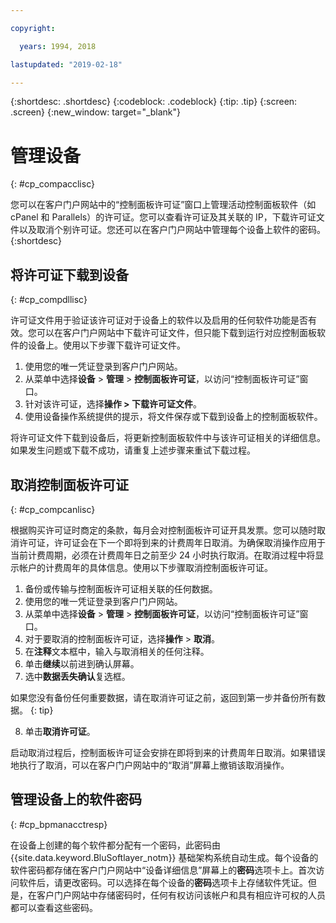 ```yaml
---

copyright:

  years: 1994, 2018

lastupdated: "2019-02-18"

---
```


{:shortdesc: .shortdesc}
{:codeblock: .codeblock}
{:tip: .tip}
{:screen: .screen}
{:new_window: target="_blank"}

# 管理设备
{: #cp_compacclisc}

您可以在客户门户网站中的“控制面板许可证”窗口上管理活动控制面板软件（如 cPanel 和 Parallels）的许可证。您可以查看许可证及其关联的 IP，下载许可证文件以及取消个别许可证。您还可以在客户门户网站中管理每个设备上软件的密码。
{:shortdesc}


## 将许可证下载到设备
{: #cp_compdllisc}

许可证文件用于验证该许可证对于设备上的软件以及启用的任何软件功能是否有效。您可以在客户门户网站中下载许可证文件，但只能下载到运行对应控制面板软件的设备上。使用以下步骤下载许可证文件。

1. 使用您的唯一凭证登录到客户门户网站。
2. 从菜单中选择**设备** > **管理** > **控制面板许可证**，以访问“控制面板许可证”窗口。
3. 针对该许可证，选择**操作 > 下载许可证文件**。
4. 使用设备操作系统提供的提示，将文件保存或下载到设备上的控制面板软件。

将许可证文件下载到设备后，将更新控制面板软件中与该许可证相关的详细信息。如果发生问题或下载不成功，请重复上述步骤来重试下载过程。

## 取消控制面板许可证
{: #cp_compcanlisc}

根据购买许可证时商定的条款，每月会对控制面板许可证开具发票。您可以随时取消许可证，许可证会在下一个即将到来的计费周年日取消。为确保取消操作应用于当前计费周期，必须在计费周年日之前至少 24 小时执行取消。在取消过程中将显示帐户的计费周年的具体信息。使用以下步骤取消控制面板许可证。

1. 备份或传输与控制面板许可证相关联的任何数据。
2. 使用您的唯一凭证登录到客户门户网站。
3. 从菜单中选择**设备** > **管理** > **控制面板许可证**，以访问“控制面板许可证”窗口。
4. 对于要取消的控制面板许可证，选择**操作** > **取消**。
5. 在**注释**文本框中，输入与取消相关的任何注释。
6. 单击**继续**以前进到确认屏幕。
7. 选中**数据丢失确认**复选框。

  如果您没有备份任何重要数据，请在取消许可证之前，返回到第一步并备份所有数据。
  {: tip}

8. 单击**取消许可证**。

启动取消过程后，控制面板许可证会安排在即将到来的计费周年日取消。如果错误地执行了取消，可以在客户门户网站中的“取消”屏幕上撤销该取消操作。

## 管理设备上的软件密码
{: #cp_bpmanacctresp}

在设备上创建的每个软件都分配有一个密码，此密码由 {{site.data.keyword.BluSoftlayer_notm}} 基础架构系统自动生成。每个设备的软件密码都存储在客户门户网站中“设备详细信息”屏幕上的**密码**选项卡上。首次访问软件后，请更改密码。可以选择在每个设备的**密码**选项卡上存储软件凭证。但是，在客户门户网站中存储密码时，任何有权访问该帐户和具有相应许可权的人员都可以查看这些密码。
